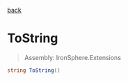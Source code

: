 ﻿

[back](/IronSphere.Extensions/types/DateTimeExtension)

# ToString

> Assembly: IronSphere.Extensions

```csharp
string ToString()
```



 